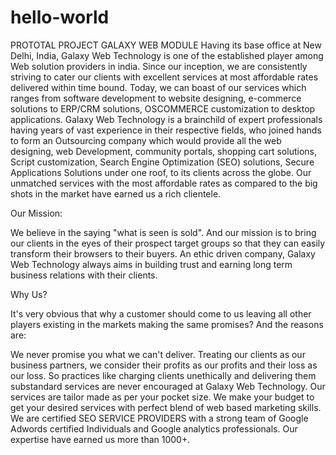 # hello-world
PROTOTAL PROJECT
                                           GALAXY WEB MODULE
     Having its base office at New Delhi, India, Galaxy Web Technology is one of the established player among Web solution providers in india. Since our inception, we are consistently striving to cater our clients with excellent services at most affordable rates delivered within time bound. Today, we can boast of our services which ranges from software development to website designing, e-commerce solutions to ERP/CRM solutions, OSCOMMERCE customization to desktop applications. Galaxy Web Technology is a brainchild of expert professionals having years of vast experience in their respective fields, who joined hands to form an Outsourcing company which would provide all the web designing, web Development, community portals, shopping cart solutions, Script customization, Search Engine Optimization (SEO) solutions, Secure Applications Solutions under one roof, to its clients across the globe. Our unmatched services with the most affordable rates as compared to the big shots in the market have earned us a rich clientele.

Our Mission:

  We believe in the saying "what is seen is sold". And our mission is to bring our clients in the eyes of their prospect target groups so that they can easily transform their browsers to their buyers. An ethic driven company, Galaxy Web Technology always aims in building trust and earning long term business relations with their clients.

Why Us?

  It's very obvious that why a customer should come to us leaving all other players existing in the markets making the same promises? And the reasons are:

  We never promise you what we can't deliver. Treating our clients as our business partners, we consider their profits as our profits and their loss as our loss. So practices like charging clients unethically and delivering them substandard services are never encouraged at Galaxy Web Technology.
  Our services are tailor made as per your pocket size. We make your budget to get your desired services with perfect blend of web based marketing skills.
  We are certified SEO SERVICE PROVIDERS with a strong team of Google Adwords certified Individuals and Google analytics professionals.
  Our expertise have earned us more than 1000+.
